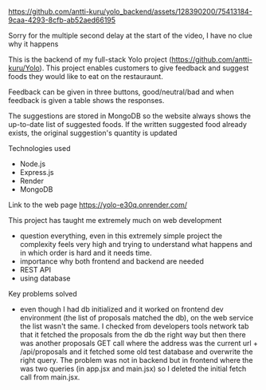




https://github.com/antti-kuru/yolo_backend/assets/128390200/75413184-9caa-4293-8cfb-ab52aed66195

Sorry for the multiple second delay at the start of the video, I have no clue why it happens



This is the backend of my full-stack Yolo project (https://github.com/antti-kuru/Yolo). This project enables customers to give feedback and suggest foods they would like to eat on the restauraunt. 

Feedback can be given in three buttons, good/neutral/bad and when feedback is given a table shows the responses. 

The suggestions are stored in MongoDB so the website always shows the up-to-date list of suggested foods. If the written suggested food already exists, the original suggestion's quantity is updated



Technologies used
* Node.js
* Express.js
* Render
* MongoDB

Link to the web page
https://yolo-e30q.onrender.com/    



This project has taught me extremely much on web development
- question everything, even in this extremely simple project the complexity feels very high and trying to understand what happens and in which order is hard and it needs time. 
- importance why both frontend and backend are needed
- REST API
- using database



Key problems solved
- even though I had db initialized and it worked on frontend dev environment (the list of proposals matched the db), on the web service the list wasn't the same. I checked from developers tools network tab that it fetched the proposals from the db the right way but then there was another proposals GET call where the address was the current url + /api/proposals and it fetched some old test database and overwrite the right query. The problem was not in backend but in frontend where the was two queries (in app.jsx and main.jsx) so I deleted the initial fetch call from main.jsx. 
